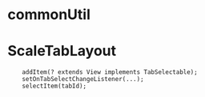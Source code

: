 # commonUtil
# ScaleTabLayout
```
    addItem(? extends View implements TabSelectable);
    setOnTabSelectChangeListener(...);
    selectItem(tabId);
```
